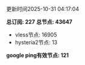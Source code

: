 更新时间2025-10-31 04:17:04

**总订阅: 227**
**总节点: 43647**
- vless节点: 16905
- hysteria2节点: 13

**google ping有效节点: 121**
